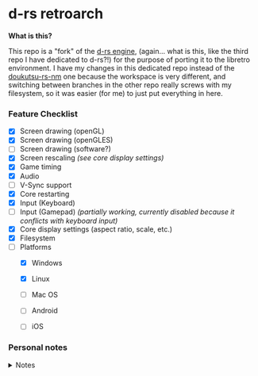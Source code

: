 # d-rs retroarch

**What is this?**

This repo is a "fork" of the [d-rs engine](https://github.com/doukutsu-rs/doukutsu-rs), (again... what is this, like the third repo I have dedicated to d-rs?!) for the purpose of porting it to the libretro environment. I have my changes in this dedicated repo instead of the [doukutsu-rs-nm](https://github.com/DrGlaucous/doukutsu-rs-nm) one because the workspace is very different, and switching between branches in the other repo really screws with my filesystem, so it was easier (for me) to just put everything in here.

### Feature Checklist
- [x] Screen drawing (openGL)
- [X] Screen drawing (openGLES)
- [ ] Screen drawing (software?)
- [x] Screen rescaling *(see core display settings)*
- [x] Game timing
- [x] Audio
- [ ] V-Sync support
- [x] Core restarting
- [x] Input (Keyboard)
- [ ] Input (Gamepad) *(partially working, currently disabled because it conflicts with keyboard input)* 
- [x] Core display settings (aspect ratio, scale, etc.)
- [x] Filesystem
- [ ] Platforms
  - [x] Windows
  - [X] Linux
  - [ ] Mac OS
  - [ ] Android
  - [ ] iOS


### Personal notes
<details>
	<summary>Notes</summary>
	To compile retroarch to use openglES, use:</br>
	<code>./configure --disable-videocore --disable-opengl1 --enable-opengles --enable-opengles3 --enable-opengles3_1</code></br>
   then</br>
	<code>make</code>
</details>









